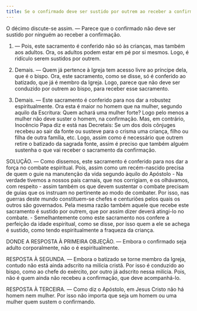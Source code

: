 ```yaml
---
title: Se o confirmado deve ser sustido por outrem ao receber a confirmação
---
```


O décimo discute-se assim. — Parece que o confirmado não deve ser sustido por ninguém ao receber a confirmação.  

1. — Pois, este sacramento é conferido não só às crianças, mas também aos adultos. Ora, os adultos podem estar em pé por si mesmos. Logo, é ridículo serem sustidos por outrem.  

2. Demais. — Quem já pertence à Igreja tem acesso livre ao príncipe dela, que é o bispo. Ora, este sacramento, como se disse, só é conferido ao batizado, que já é membro da Igreja. Logo, parece que não deve ser conduzido por outrem ao bispo, para receber esse sacramento.  

3. Demais. — Este sacramento é conferido para nos dar a robustez espiritualmente. Ora esta é maior no homem que na mulher, segundo aquilo da Escritura: Quem achará uma mulher forte? Logo pelo menos a mulher não deve suster o homem, na confirmação.  Mas, em contrário, Inocêncio Papa diz e está nas Decretais: Se um dos dois cônjuges recebeu ao sair da fonte ou susteve para o crisma uma criança, filho ou filha de outra família, etc. Logo, assim como é necessário que outrem retire o batizado da sagrada fonte, assim é preciso que também alguém sustenha o que vai receber o sacramento da confirmação.  

SOLUÇÃO. — Como dissemos, este sacramento é conferido para nos dar a força no combate espiritual. Pois, assim como um recém-nascido precisa de quem o guie na manutenção da vida segundo àquilo do Apóstolo - Na verdade tivemos a nossos pais carnais, que nos corrigiam, e os olhávamos, com respeito - assim também os que devem sustentar o combate precisam de guias que os instruam no pertinente ao modo de combater. Por isso, nas guerras deste mundo constituem-se chefes e centuriões pelos quais os outros são governados. Pela mesma razão também aquele que recebe este sacramento é sustido por outrem, que por assim dizer deverá atingi-lo no combate. - Semelhantemente como este sacramento nos confere a perfeição da idade espiritual, como se disse, por isso quem a ele se achega é sustido, como tendo espiritualmente a fraqueza da criança.  

DONDE A RESPOSTA À PRIMEIRA OBJEÇÃO. — Embora o confirmado seja adulto corporalmente, não o é espiritualmente.  

RESPOSTA À SEGUNDA. — Embora o batizado se torne membro da Igreja, contudo não está ainda adscrito na milícia cristã. Por isso é conduzido ao bispo, como ao chefe do exército, por outro já adscrito nessa milícia. Pois, não é quem ainda não recebeu a confirmação, que deve acompanhá-lo.  

RESPOSTA À TERCEIRA. — Como diz o Apóstolo, em Jesus Cristo não há homem nem mulher. Por isso não importa que seja um homem ou uma mulher quem sustem o confirmando.